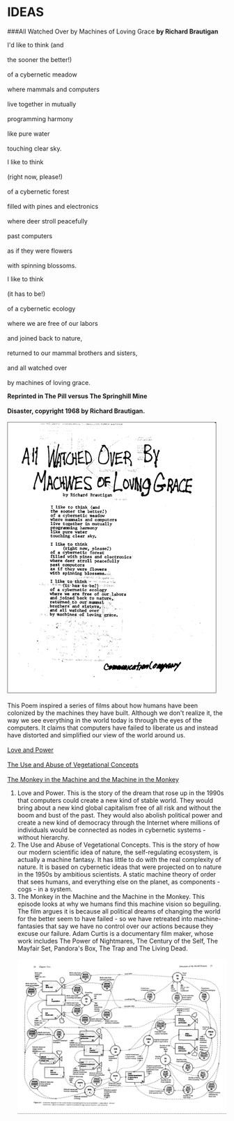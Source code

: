 IDEAS
=====
###All Watched Over by Machines of Loving Grace
__by Richard Brautigan__</br>  

I'd like to think (and</br>  
the sooner the better!)</br>  
of a cybernetic meadow</br>  
where mammals and computers</br>  
live together in mutually</br>  
programming harmony</br>  
like pure water</br>  
touching clear sky.</br>  

I like to think</br>  
(right now, please!)</br>  
of a cybernetic forest</br>  
filled with pines and electronics</br>  
where deer stroll peacefully</br>  
past computers</br>  
as if they were flowers</br>  
with spinning blossoms.</br>  

I like to think</br>  
(it has to be!)</br>  
of a cybernetic ecology</br>  
where we are free of our labors</br>  
and joined back to nature,</br>  
returned to our mammal brothers and sisters,</br>  
and all watched over</br>  
by machines of loving grace.</br>

__Reprinted in The Pill versus The Springhill Mine__</br>  
__Disaster, copyright 1968 by Richard Brautigan.__</br>  
[![Poem](https://raw.githubusercontent.com/fitosegrera/ResearchDocs/master/cybernetics/images/allWatchedOver.gif)](#features)</br>  
This Poem inspired a series of films about how humans have been colonized by the machines they have built. Although we don't realize it, the way we see everything in the world today is through the eyes of the computers. It claims that computers have failed to liberate us and instead have distorted and simplified our view of the world around us.</br>   
[Love and Power](http://vimeo.com/38724174)</br>  
[The Use and Abuse of Vegetational Concepts](http://vimeo.com/73536828)</br>  
[The Monkey in the Machine and the Machine in the Monkey](http://vimeo.com/73561591)</br>  
1. Love and Power. This is the story of the dream that rose up in the 1990s that computers could create a new kind of stable world. They would bring about a new kind global capitalism free of all risk and without the boom and bust of the past. They would also abolish political power and create a new kind of democracy through the Internet where millions of individuals would be connected as nodes in cybernetic systems - without hierarchy.</br>  
2. The Use and Abuse of Vegetational Concepts. This is the story of how our modern scientific idea of nature, the self-regulating ecosystem, is actually a machine fantasy. It has little to do with the real complexity of nature. It is based on cybernetic ideas that were projected on to nature in the 1950s by ambitious scientists. A static machine theory of order that sees humans, and everything else on the planet, as components - cogs - in a system.</br>  
3. The Monkey in the Machine and the Machine in the Monkey. This episode looks at why we humans find this machine vision so beguiling. The film argues it is because all political dreams of changing the world for the better seem to have failed - so we have retreated into machine-fantasies that say we have no control over our actions because they excuse our failure.
Adam Curtis is a documentary film maker, whose work includes The Power of Nightmares, The Century of the Self, The Mayfair Set, Pandora's Box, The Trap and The Living Dead.</br>  
[![Model of the World](https://raw.githubusercontent.com/fitosegrera/ResearchDocs/master/cybernetics/images/WD_Diagram.jpeg)](#features)
